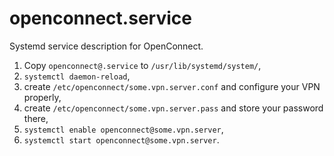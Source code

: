 # openconnect.service
Systemd service description for OpenConnect.

1. Copy `openconnect@.service` to `/usr/lib/systemd/system/`,
2. `systemctl daemon-reload`,
3. create `/etc/openconnect/some.vpn.server.conf` and configure your VPN
properly,
4. create `/etc/openconnect/some.vpn.server.pass` and store your password
there,
5. `systemctl enable openconnect@some.vpn.server`,
6. `systemctl start openconnect@some.vpn.server`.

